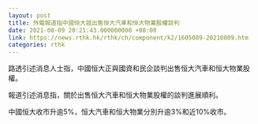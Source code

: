 ```yaml
---
layout: post
title: 外電報道指中國恒大就出售恒大汽車和恒大物業股權談判
date: 2021-08-09 20:21:43.000000000 +08:00
link: https://news.rthk.hk/rthk/ch/component/k2/1605089-20210809.htm
categories: rthk
---
```


路透引述消息人士指，中國恒大正與國資和民企談判出售恒大汽車和恒大物業股權。

報道引述消息指，關於出售恒大汽車和恒大物業股權的談判進展順利。

中國恒大收市升逾5%，恒大汽車和恒大物業分別升逾3%和近10%收市。
